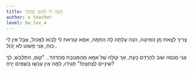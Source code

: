 ```yaml
---
title: קָשֶׁה לִי לָקוּם בַּבּוֹקֶר
author: a teacher
level: bw_lev_4
---
```

צָרִיךְ לָצֵאת מִן הַמִּיטָה,
הִנֵּה עָלְתָה לָה הַחַמָּה,
אִמָּא קוֹרֵאת לִי לָבוֹא לֶאֱכוֹל,
אֲבָל אֵין לִי כּוֹחַ, אֲנִי פָּשׁוּט לֹא יָכוֹל..

אֲנִי מְנַסֶה שׁוּב לְהֵרָדֵם כָּעֵת,
אַךְ קוֹלָהּ שֶׁל אִמָּא מֵהַמִּטְבָּח מְהַדְהֵד..
"קוּם, הִתְלַבֵּשׁ, לֵךְ שִׁינַיִים לְצַחְצֵחַ!"
תַּגִידוּ, לָמָּה אֵין עַכְשָׁו בַּשָׁמַיִם יָרֵחַ?